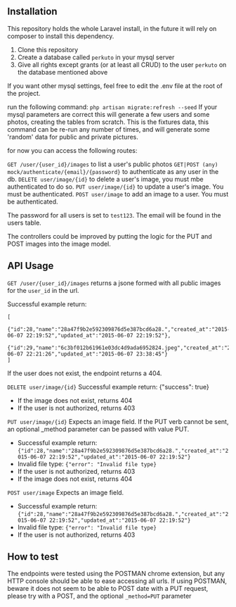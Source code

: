 ## Installation

This repository holds the whole Laravel install, in the future it will rely on composer to install this dependency.

1. Clone this repository
2. Create a database called `perkuto` in your mysql server
3. Give all rights except grants (or at least all CRUD) to the user `perkuto` on the database mentioned above

If you want other mysql settings, feel free to edit the .env file at the root of the project.

run the following command: `php artisan migrate:refresh --seed`
If your mysql parameters are correct this will generate a few users and some photos, creating the tables from scratch.
This is the fixtures data, this command can be re-run any number of times,
and will generate some 'random' data for public and private pictures.

for now you can access the following routes:

`GET /user/{user_id}/images` to list a user's public photos
`GET|POST (any) mock/authenticate/{email}/{password}` to authenticate as any user in the db.
`DELETE user/image/{id}` to delete a user's image, you must mbe authenticated to do so.
`PUT user/image/{id}` to update a user's image. You must be authenticated.
`POST user/image` to add an image to a user. You must be authenticated.

The password for all users is set to `test123`. The email will be found in the users table.

The controllers could be improved by putting the logic for the PUT and POST images into the image model.

## API Usage
`GET /user/{user_id}/images` returns a jsone formed with all public images for the `user_id` in the url.

Successful example return:
````
[
                 {"id":28,"name":"28a47f9b2e592309876d5e387bcd6a28.","created_at":"2015-06-07 22:19:52","updated_at":"2015-06-07 22:19:52"},
                 {"id":29,"name":"6c3bf012b61961e03dc4d9ada6952824.jpeg","created_at":"2015-06-07 22:21:26","updated_at":"2015-06-07 23:38:45"}
]
````
If the user does not exist, the endpoint returns a 404.


`DELETE user/image/{id}`
Successful example return:
{"success": true}

- If the image does not exist, returns 404
- If the user is not authorized, returns 403

`PUT user/image/{id}`
Expects an image field. If the PUT verb cannot be sent, an optional _method parameter can be passed with value PUT.
- Successful example return:
````{"id":28,"name":"28a47f9b2e592309876d5e387bcd6a28.","created_at":"2015-06-07 22:19:52","updated_at":"2015-06-07 22:19:52"}````
- Invalid file type:
````{"error": "Invalid file type}````
- If the user is not authorized, returns 403
- If the image does not exist, returns 404

`POST user/image`
Expects an image field.
- Successful example return:
````{"id":28,"name":"28a47f9b2e592309876d5e387bcd6a28.","created_at":"2015-06-07 22:19:52","updated_at":"2015-06-07 22:19:52"}````
- Invalid file type:
````{"error": "Invalid file type}````
- If the user is not authorized, returns 403

## How to test
The endpoints were tested using the POSTMAN chrome extension, but any HTTP console should be able to ease accessing all urls.
If using POSTMAN, beware it does not seem to be able to POST date with a PUT request, please try with a POST, and the optional `_method=PUT` parameter